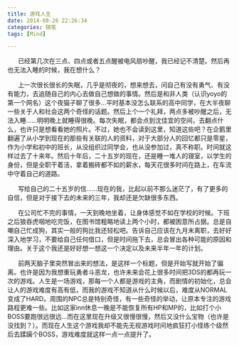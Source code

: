 ```yaml
---
title: 游戏人生
date: 2014-08-26 22:26:34
categories: 随笔
tags: [Mind]

---
```

      已经第几次在三点、四点或者五点醒被电风扇吵醒，我已经记不清楚。然后再也无法入睡的时候，我在想什么？  

      上一次很长很长的失眠，几乎是彻夜的，想来想去，问自己有没有勇气、有没有能力，去追随自己的内心去做自己想做的事情。然后是和非人类（认识yoyo的第一个网名）这个夜猫子聊了很多…平时基本没怎么联系的高中同学，在大半夜聊一些关于人和社会这两个奇怪的话题。然后上个一个礼拜，两点多被吵醒之后，无法入睡……明明晚上就睡得很晚。每次失眠，都会点到沈佳宜的空间，去翻点什么，也许只是想看看她的照片。不过，她也不会读到这里，知道这些吧？在企鹅里翻遍了从小学到现在的那些有关联的人的资料，对于大部分人的回忆都只是零星，作为小学和初中的班长，从没组织过同学会，也从没参加过，真不称职。时间就这样过去了十来年。然后十年后，二十五岁的现在，还是睡一堆人的寝室，以学生的身份，但是全职干着活，拿着搬砖都不如的薪水，每天花很多时间在路上，在车流中守着自己的道路。

      写给自己的二十五岁的信……现在的我，比起以前不那么迷茫了，有了更多的自信，但是对于接下去的未来的三年，我却还是欠缺很多东西。

      在公司忙不完的事情，一天到晚地坐着，让身体感觉不如在学校的时候。下班之后狼吞虎咽地吃完饭，在图书馆粗略地读上两个小时，都被困意所占据。总是自嘲自己忙成狗，其实一般的狗比我还轻松吧。告诉自己应该在九月末离职，去好好深入地学习，不要给自己任何借口，但是时间拖下去，总会冒出各种可能的原因和理由。关于这个我还是好好想一想这一个决定以及未来半年一年的计划。

      前两天脑子里突然冒出来的想法，是这样一个标题，但是开始写就开始了偏离。也许是因为我想重玩勇者斗恶龙，也许未来会花上很多时间把3DS的都再玩一次的游戏。人生是一场游戏，那每一个人都是游戏的主角，而剧情的初始化，总会让人的游戏难度有高有低，而我的游戏不知道从什么时候以后，难度从NORMAL变成了HARD。周围的NPC总是特别奇怪，有一些奇怪的举动，让原本专注的游戏路程更难一些。比如这家inn休息一晚是不能恢复所有HP和MP的，比如打个小BOSS要跑很远很远…而在这里现在升级又很慢很慢，然后又没什么宝物（也许是没找到？）。而现在人生这个游戏我却不能先无视游戏时间地疯狂打小怪练个级然后去蹂躏个BOSS，游戏难度就这样一点一点提升了。